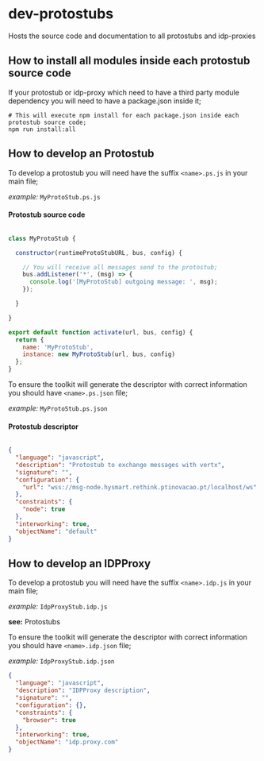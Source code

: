 # dev-protostubs

Hosts the source code and documentation to all protostubs and idp-proxies

## How to install all modules inside each protostub source code

If your protostub or idp-proxy which need to have a third party module dependency you will
need to have a package.json inside it;

```shell
# This will execute npm install for each package.json inside each protostub source code;
npm run install:all
```

## How to develop an Protostub

To develop a protostub you will need have the suffix `<name>.ps.js` in your main file;

*example:* `MyProtoStub.ps.js`

#### Protostub source code

```javascript

class MyProtoStub {

  constructor(runtimeProtoStubURL, bus, config) {

    // You will receive all messages send to the protostub;
    bus.addListener('*', (msg) => {
      console.log('[MyProtoStub] outgoing message: ', msg);
    });

  }

}

export default function activate(url, bus, config) {
  return {
    name: 'MyProtoStub',
    instance: new MyProtoStub(url, bus, config)
  };
}

```

To ensure the toolkit will generate the descriptor with correct information you
should have `<name>.ps.json` file;

*example:* `MyProtoStub.ps.json`

#### Protostub descriptor

```json

{
  "language": "javascript",
  "description": "Protostub to exchange messages with vertx",
  "signature": "",
  "configuration": {
    "url": "wss://msg-node.hysmart.rethink.ptinovacao.pt/localhost/ws"
  },
  "constraints": {
    "node": true
  },
  "interworking": true,
  "objectName": "default"
}

```


## How to develop an IDPProxy

To develop a protostub you will need have the suffix `<name>.idp.js` in your main file;

*example:* `IdpProxyStub.idp.js`

**see:** Protostubs

To ensure the toolkit will generate the descriptor with correct information you
should have `<name>.idp.json` file;

*example:* `IdpProxyStub.idp.json`

```json
{
  "language": "javascript",
  "description": "IDPProxy description",
  "signature": "",
  "configuration": {},
  "constraints": {
    "browser": true
  },
  "interworking": true,
  "objectName": "idp.proxy.com"
}
```
